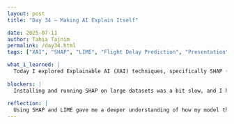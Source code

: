 ```yaml
---
layout: post
title: "Day 34 – Making AI Explain Itself"

date: 2025-07-11
author: Tahia Tajnim
permalink: /day34.html
tags: ["XAI", "SHAP", "LIME", "Flight Delay Prediction", "Presentation"]   

what_i_learned: |
  Today I explored Explainable AI (XAI) techniques, specifically SHAP (SHapley Additive Explanations) and LIME (Local Interpretable Model-agnostic Explanations). I learned how these tools help interpret machine learning model predictions by showing which features contribute most to each decision. SHAP is based on game theory and gives both global and local insights, while LIME provides easy-to-understand local explanations. These tools are essential for understanding why the model predicts certain flight delays, making the model more transparent and reliable. I also worked on creating our weekly presentation slide and recorded the summary video to reflect all our team’s progress for the week. This helped us review everything we achieved and explain our work clearly to others.
  
blockers: |  
  Installing and running SHAP on large datasets was a bit slow, and I had to troubleshoot visualization compatibility with my Python setup. I’m still figuring out how to cleanly display SHAP values inside the dashboard.
  
reflection: |
  Using SHAP and LIME gave me a deeper understanding of how my model thinks. It’s not just about getting high accuracy  it's about knowing why the model makes its decisions. This step is critical in building trust and usability for real-world applications, especially in air traffic management. I feel more confident now integrating these explanations into my dashboard to support better decision-making. Working on the weekly slide and video also made me realize how far we've come — it was a great way to reflect, practice communication, and organize our thoughts clearly for others to understand.
---
```


